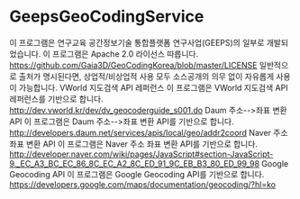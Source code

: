 # GeepsGeoCodingService

이 프로그램은 연구교육 공간정보기술 통합플랫폼 연구사업(GEEPS)의 일부로 개발되었습니다.
이 프로그램은 Apache 2.0 라이선스 따릅니다. 
https://github.com/Gaia3D/GeoCodingKorea/blob/master/LICENSE 
일반적으로 출처가 명시된다면, 상업적/비상업적 사용 모두 소스공개의 의무 없이 자유롭게 사용이 가능합니다.
VWorld 지도검색 API 레퍼런스
이 프로그램은 VWorld 지도검색 API 레퍼런스를 기반으로 합니다.
http://dev.vworld.kr/dev/dv_geocoderguide_s001.do 
Daum 주소-->좌표 변환 API
이 프로그램은 Daum 주소-->좌표 변환 API를 기반으로 합니다.
http://developers.daum.net/services/apis/local/geo/addr2coord 
Naver 주소 좌표 변환 API
이 프로그램은 Naver 주소 좌표 변환 API를 기반으로 합니다.
http://developer.naver.com/wiki/pages/JavaScript#section-JavaScript-9._EC_A3_BC_EC_86_8C_EC_A2_8C_ED_91_9C_EB_B3_80_ED_99_98 
Google Geocoding API
이 프로그램은 Google Geocoding API를 기반으로 합니다.
https://developers.google.com/maps/documentation/geocoding/?hl=ko 
